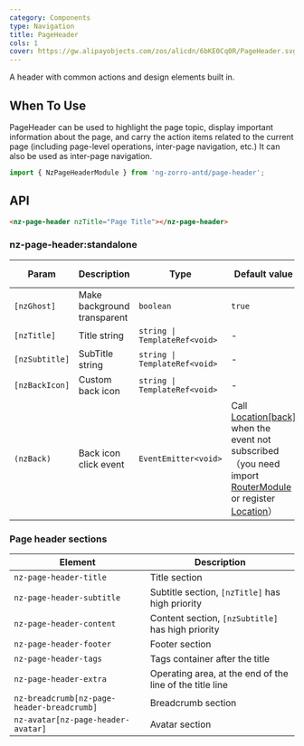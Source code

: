 ```yaml
---
category: Components
type: Navigation
title: PageHeader
cols: 1
cover: https://gw.alipayobjects.com/zos/alicdn/6bKE0Cq0R/PageHeader.svg
---
```


A header with common actions and design elements built in.

## When To Use

PageHeader can be used to highlight the page topic, display important information about the page, and carry the action items related to the current page (including page-level operations, inter-page navigation, etc.) It can also be used as inter-page navigation.

```ts
import { NzPageHeaderModule } from 'ng-zorro-antd/page-header';
```

## API

```html
<nz-page-header nzTitle="Page Title"></nz-page-header>
```

### nz-page-header:standalone

| Param          | Description                 | Type                          | Default value                                                                                                                                                                                                                                  | Global Config |
| -------------- | --------------------------- | ----------------------------- |------------------------------------------------------------------------------------------------------------------------------------------------------------------------------------------------------------------------------------------------| ------------- |
| `[nzGhost]`    | Make background transparent | `boolean`                     | `true`                                                                                                                                                                                                                                         | ✅            |
| `[nzTitle]`    | Title string                | `string \| TemplateRef<void>` | -                                                                                                                                                                                                                                              | -             |
| `[nzSubtitle]` | SubTitle string             | `string \| TemplateRef<void>` | -                                                                                                                                                                                                                                              | -             |
| `[nzBackIcon]` | Custom back icon            | `string \| TemplateRef<void>` | -                                                                                                                                                                                                                                              | -             |
| `(nzBack)`     | Back icon click event       | `EventEmitter<void>`          | Call [Location[back]](https://angular.dev/api/common/Location#back) when the event not subscribed（you need import [RouterModule](https://angular.dev/api/router/RouterModule) or register [Location](https://angular.dev/api/common/Location)） | -             |

### Page header sections

| Element                                    | Description                                              |
| ------------------------------------------ | -------------------------------------------------------- |
| `nz-page-header-title`                     | Title section                                            |
| `nz-page-header-subtitle`                  | Subtitle section, `[nzTitle]` has high priority          |
| `nz-page-header-content`                   | Content section, `[nzSubtitle]` has high priority        |
| `nz-page-header-footer`                    | Footer section                                           |
| `nz-page-header-tags`                      | Tags container after the title                           |
| `nz-page-header-extra`                     | Operating area, at the end of the line of the title line |
| `nz-breadcrumb[nz-page-header-breadcrumb]` | Breadcrumb section                                       |
| `nz-avatar[nz-page-header-avatar]`         | Avatar section                                           |
